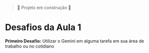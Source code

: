 > :construction: Projeto em construção :construction:

<h1><font>Desafios da Aula 1</font></h1>

**Primeiro Desafio:** Utilizar o Gemini em alguma tarefa em sua área de trabalho ou no cotidiano

